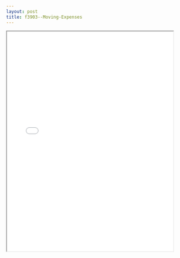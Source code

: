 ```yaml
---
layout: post
title: f3903--Moving-Expenses
---
```


<div class="pdf-container">
<iframe src="/ea//_pdf-2-md/f3903--Moving-Expenses.pdf" height="600" width="90%" allowFullScreen="true"></iframe>
</div>

